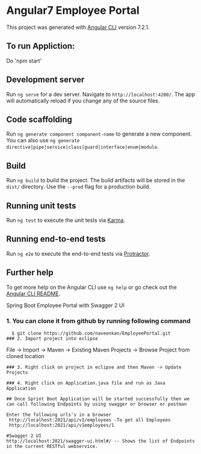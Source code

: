 # Angular7 Employee Portal

This project was generated with [Angular CLI](https://github.com/angular/angular-cli) version 7.2.1.

## To run Appliction:
Do 'npm start'

## Development server

Run `ng serve` for a dev server. Navigate to `http://localhost:4200/`. The app will automatically reload if you change any of the source files.

## Code scaffolding

Run `ng generate component component-name` to generate a new component. You can also use `ng generate directive|pipe|service|class|guard|interface|enum|module`.

## Build

Run `ng build` to build the project. The build artifacts will be stored in the `dist/` directory. Use the `--prod` flag for a production build.

## Running unit tests

Run `ng test` to execute the unit tests via [Karma](https://karma-runner.github.io).

## Running end-to-end tests

Run `ng e2e` to execute the end-to-end tests via [Protractor](http://www.protractortest.org/).

## Further help

To get more help on the Angular CLI use `ng help` or go check out the [Angular CLI README](https://github.com/angular/angular-cli/blob/master/README.md).

Spring Boot Employee Portal with Swagger 2 UI



### 1. You can clone it from github by running following command

```
  $ git clone https://github.com/naveenkan/EmployeePortal.git
### 2. Import project into eclipse
```
  File -> Import -> Maven -> Existing Maven Projects -> Browse Project from cloned location
```
### 3. Right click on project in eclipse and then Maven -> Update Projects 

### 4. Right click on Application.java file and run as Java Application

## Once Sprint Boot Application will be started successfully then we 
can call following Endpoints by using swagger or browser or postman

Enter the following urls's in a browser
 http://localhost:2021/api/v1/employees -To get all Employees
 http://localhost:2021/api/v1employees/1
 
#Swagger 2 UI
http://localhost:2021/swagger-ui.html#/ -- Shows the list of Endpoints in the current RESTful webservice.


